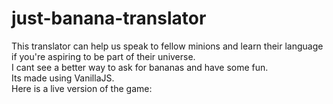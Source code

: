 # just-banana-translator
 This translator can help us speak to fellow minions and learn their language if you're aspiring to be part of their universe.    
 I cant see a better way to ask for bananas and have some fun.  
 Its made using VanillaJS.  
 Here is a live version of the game:
 
